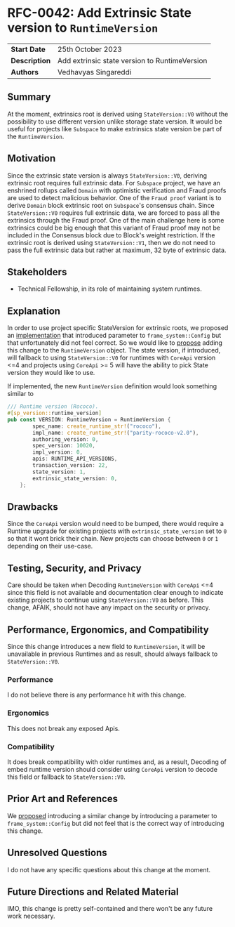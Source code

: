 # RFC-0042: Add Extrinsic State version to `RuntimeVersion`

|                 |                                               |
|-----------------|-----------------------------------------------|
| **Start Date**  | 25th October 2023                             |
| **Description** | Add extrinsic state version to RuntimeVersion |
| **Authors**     | Vedhavyas Singareddi                          |

## Summary

At the moment, extrinsics root is derived using `StateVersion::V0` without the possibility to use different version
unlike storage state version.
It would be useful for projects like `Subspace` to make extrinsics state version be part of the `RuntimeVersion`.

## Motivation

Since the extrinsic state version is always `StateVersion::V0`, deriving extrinsic root requires full extrinsic data.
For `Subspace` project, we have an enshrined rollups called `Domain` with optimistic verification and Fraud proofs are
used to detect malicious behavior.
One of the `Fraud proof` variant is to derive `Domain` block extrinsic root on `Subspace`'s consensus chain.
Since `StateVersion::V0` requires full extrinsic data, we are forced to pass all the extrinsics through the Fraud proof.
One of the main challenge here is some extrinsics could be big enough that this variant of Fraud proof may not be
included in the Consensus block due to Block's weight restriction.
If the extrinsic root is derived using `StateVersion::V1`, then we do not need to pass the full extrinsic data but
rather at maximum, 32 byte of extrinsic data.

## Stakeholders

- Technical Fellowship, in its role of maintaining system runtimes.

## Explanation

In order to use project specific StateVersion for extrinsic roots, we proposed
an [implementation](https://github.com/paritytech/polkadot-sdk/pull/1691) that introduced
parameter to `frame_system::Config` but that unfortunately did not feel correct.
So we would like to [propose](https://github.com/paritytech/polkadot-sdk/pull/1968) adding this change to
the `RuntimeVersion`
object. The state version, if introduced, will fallback
to using `StateVersion::V0` for runtimes with `CoreApi` version <=4
and projects using `CoreApi` >= 5 will have the ability to pick State version they would like to use.

If implemented, the new `RuntimeVersion` definition would look something similar to

```rust
/// Runtime version (Rococo).
#[sp_version::runtime_version]
pub const VERSION: RuntimeVersion = RuntimeVersion {
		spec_name: create_runtime_str!("rococo"),
		impl_name: create_runtime_str!("parity-rococo-v2.0"),
		authoring_version: 0,
		spec_version: 10020,
		impl_version: 0,
		apis: RUNTIME_API_VERSIONS,
		transaction_version: 22,
		state_version: 1,
		extrinsic_state_version: 0,
	};
```

## Drawbacks

Since the `CoreApi` version would need to be bumped, there would require a Runtime upgrade for existing projects
with `extrinsic_state_version` set to `0` so that it wont brick their chain. New projects can choose between `0` or `1`
depending on their use-case.

## Testing, Security, and Privacy

Care should be taken when Decoding `RuntimeVersion` with `CoreApi` <=4 since this field is not available and
documentation clear enough to indicate existing projects to continue using `StateVersion::V0` as before. This change,
AFAIK, should not have any impact on the security or privacy.

## Performance, Ergonomics, and Compatibility

Since this change introduces a new field to `RuntimeVersion`, it will be unavailable in previous Runtimes and as result,
should always fallback to `StateVersion::V0`.

### Performance

I do not believe there is any performance hit with this change.

### Ergonomics

This does not break any exposed Apis.

### Compatibility

It does break compatibility with older runtimes and, as a result, Decoding of embed runtime version should consider
using `CoreApi` version to decode this field or fallback to `StateVersion::V0`.

## Prior Art and References

We [proposed](https://github.com/paritytech/polkadot-sdk/pull/1691) introducing a similar change by introducing a
parameter to `frame_system::Config` but did not feel that
is the correct way of introducing this change.

## Unresolved Questions

I do not have any specific questions about this change at the moment.

## Future Directions and Related Material

IMO, this change is pretty self-contained and there won't be any future work necessary. 
